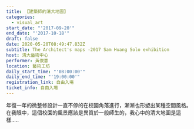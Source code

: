 ```yaml
---
title: 【建築師的清大地圖】
categories:
  - visual_art
start_date: "'2017-09-20'"
end_date: "'2017-10-18'"
draft: false
date: 2020-05-20T08:49:47.832Z
subtitle: The Architect's maps -2017 Sam Huang Solo exhibition
host: 清大藝術中心
performer: 黃俊憲
location: 藝術工坊
daily_start_time: "'08:00:00'"
daily_end_time: "'19:00:00'"
registration_link: 自由入場
ticket_info: 自由入場
---
```


年復一年的微整修設計一直不停的在校園角落進行，漸漸也形塑出某種空間風格。在我眼中，這個校園的風景應該是異質於一般師生的，我心中的清大地圖是這樣.....